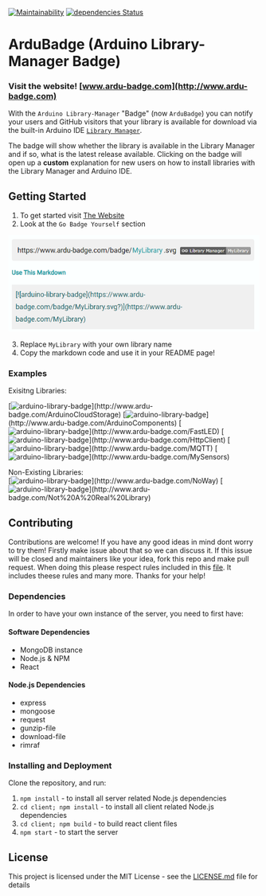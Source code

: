 [![Maintainability](https://api.codeclimate.com/v1/badges/9dfc74cb3e65fb4dcd84/maintainability)](https://codeclimate.com/github/gilmaimon/Arduino-Library-Manager-Badge/maintainability) [![dependencies Status](https://david-dm.org/gilmaimon/Arduino-Library-Manager-Badge/status.svg)](https://david-dm.org/gilmaimon/Arduino-Library-Manager-Badge)

# ArduBadge (Arduino Library-Manager Badge)
### Visit the website! [www.ardu-badge.com](http://www.ardu-badge.com)

With the `Arduino Library-Manager` "Badge" (now `ArduBadge`) you can notify your users and GitHub visitors that your library is available for download via the built-in Arduino IDE [`Library Manager`](https://www.arduino.cc/en/guide/libraries).

The badge will show whether the library is available in the Library Manager and if so, what is the latest release available. Clicking on the badge will open up a **custom** explanation for new users on how to install libraries with the Library Manager and Arduino IDE.

## Getting Started
1. To get started visit [The Website](http://www.ardu-badge.com)
2. Look at the `Go Badge Yourself` section
<p align="center">
  <img src="https://github.com/gilmaimon/ArduBadge/blob/master/go_badge_yourself_section.PNG">
</p>

3. Replace `MyLibrary` with your own library name
4. Copy the markdown code and use it in your README page! 

### Examples
Exisitng Libraries:  

[![arduino-library-badge](http://www.ardu-badge.com/badge/ArduinoCloudStorage.svg?)](http://www.ardu-badge.com/ArduinoCloudStorage)
[![arduino-library-badge](http://www.ardu-badge.com/badge/ArduinoComponents.svg?)](http://www.ardu-badge.com/ArduinoComponents)
[![arduino-library-badge](http://www.ardu-badge.com/badge/FastLED.svg?)](http://www.ardu-badge.com/FastLED)
[![arduino-library-badge](http://www.ardu-badge.com/badge/HttpClient.svg?)](http://www.ardu-badge.com/HttpClient)
[![arduino-library-badge](http://www.ardu-badge.com/badge/MQTT.svg?)](http://www.ardu-badge.com/MQTT)
[![arduino-library-badge](http://www.ardu-badge.com/badge/MySensors.svg?)](http://www.ardu-badge.com/MySensors)

Non-Existing Libraries:  
[![arduino-library-badge](http://www.ardu-badge.com/badge/NoWay.svg?)](http://www.ardu-badge.com/NoWay)
[![arduino-library-badge](http://www.ardu-badge.com/badge/Not%20A%20Real%20Library.svg?)](http://www.ardu-badge.com/Not%20A%20Real%20Library)



## Contributing
Contributions are welcome! If you have any good ideas in mind dont worry to try them!
Firstly make issue about that so we can discuss it. If this issue will be closed and maintainers
like your idea, fork this repo and make pull request. When doing this please respect rules
included in this [file](CODE_OF_CONDUCT.md). It includes theese rules and many more.
Thanks for your help!

### Dependencies
In order to have your own instance of the server, you need to first have:
#### Software Dependencies
- MongoDB instance
- Node.js & NPM
- React

#### Node.js Dependencies
- express
- mongoose
- request
- gunzip-file
- download-file
- rimraf
### Installing and Deployment
Clone the repository, and run:
1. ```npm install``` - to install all server related Node.js dependencies
1. ```cd client; npm install``` - to install all client related Node.js dependencies
2. ```cd client; npm build``` - to build react client files
3. ```npm start``` - to start the server

## License
This project is licensed under the MIT License - see the [LICENSE.md](LICENSE) file for details
